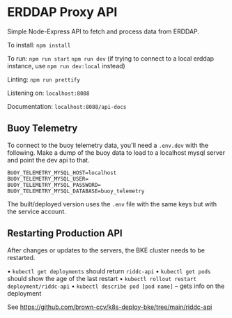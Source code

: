 # ERDDAP Proxy API

Simple Node-Express API to fetch and process data from ERDDAP.

To install:
`npm install`

To run:
`npm run start`
`npm run dev` (if trying to connect to a local erddap instance, use `npm run dev:local` instead)

Linting:
`npm run prettify`

Listening on:
`localhost:8088`

Documentation:
`localhost:8088/api-docs`


## Buoy Telemetry

To connect to the buoy telemetry data, you'll need a `.env.dev` with the following.  Make a dump of the buoy data to load to a localhost mysql server and point the dev api to that.

```
BUOY_TELEMETRY_MYSQL_HOST=localhost
BUOY_TELEMETRY_MYSQL_USER=
BUOY_TELEMETRY_MYSQL_PASSWORD=
BUOY_TELEMETRY_MYSQL_DATABASE=buoy_telemetry
```

The built/deployed version uses the `.env` file with the same keys but with the service account.

## Restarting Production API

After changes or updates to the servers, the BKE cluster needs to be restarted.

•	`kubectl get deployments` should return `riddc-api`
•   `kubectl get pods` should show the age of the last restart
•	`kubectl rollout restart deployment/riddc-api`
•	`kubectl describe pod [pod name]` – gets info on the deployment

See https://github.com/brown-ccv/k8s-deploy-bke/tree/main/riddc-api